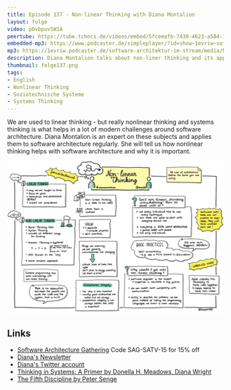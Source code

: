 ```yaml
---
title: Episode 137 - Non-linear Thinking with Diana Montalion
layout: folge
video: pOvbpuv5W1A
peertube: https://tube.tchncs.de/videos/embed/5fceeafb-7430-4623-a584-115bdc10ee32
embedded-mp3: https://www.podcaster.de/simpleplayer/?id=show~1evriw~software-architektur-im-stream~pod-4e6a924bf0a7cde75c32f5285a&v=1665155207
mp3: https://1evriw.podcaster.de/software-architektur-im-stream/media/Non-linear_Thinking_with_Diana_Montalion.mp3
description: Diana Montalion talks about non-liner thinking and its application to software architecture.
thumbnail: folge137.png
tags:
- English
- Nonlinear Thinking
- Soziotechnische Systeme
- Systems Thinking
---
```


We are used to linear thinking - but really nonlinear thinking and
systems thinking is what helps in a lot of modern challenges around
software architecture. Diana Montalion is an expert on these subjects
and applies them to software architecture regularly. She will tell us
how nonlinear thinking helps with software architecture and why it is
important.

![Sketchnotes](/sketchnotes/folge137.jfif)

## Links

* [Software Architecture
  Gathering](https://conferences.isaqb.org/software-architecture-gathering/)
  Code SAG-SATV-15 for 15% off
* [Diana's
  Newsletter](https://mentrixgroup.com/from-software-to-systems/)
* [Diana's Twitter account](https://twitter.com/dianamontalion)
* [Thinking in Systems: A Primer by Donella H. Meadows, Diana
  Wright](https://www.goodreads.com/book/show/3828902-thinking-in-systems)
* [The Fifth Discipline by Peter Senge](https://en.wikipedia.org/wiki/The_Fifth_Discipline)
